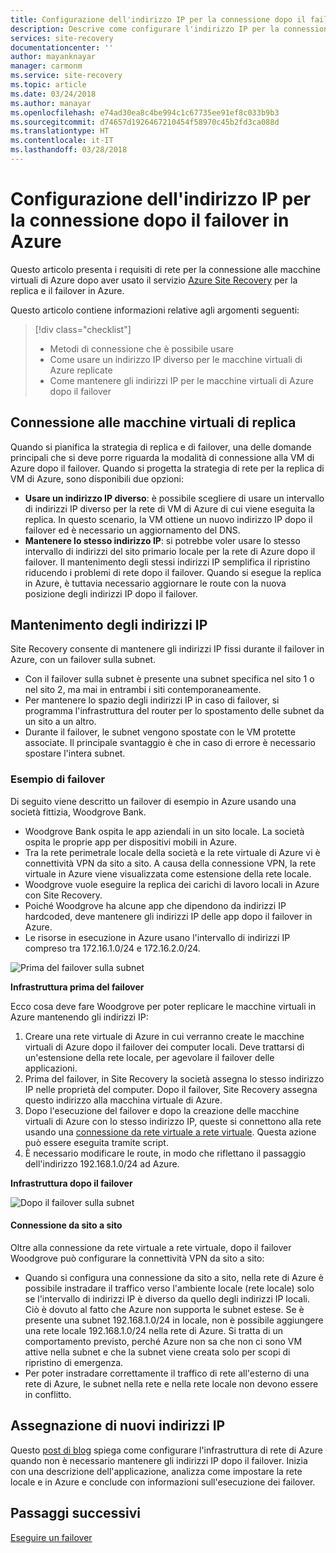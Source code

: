 ```yaml
---
title: Configurazione dell'indirizzo IP per la connessione dopo il failover su Azure con Azure Site Recovery | Microsoft Docs
description: Descrive come configurare l'indirizzo IP per la connessione alle macchine virtuali di Azure dopo il failover da un sito locale con Azure Site Recovery
services: site-recovery
documentationcenter: ''
author: mayanknayar
manager: carmonm
ms.service: site-recovery
ms.topic: article
ms.date: 03/24/2018
ms.author: manayar
ms.openlocfilehash: e74ad30ea8c4be994c1c67735ee91ef8c033b9b3
ms.sourcegitcommit: d74657d1926467210454f58970c45b2fd3ca088d
ms.translationtype: HT
ms.contentlocale: it-IT
ms.lasthandoff: 03/28/2018
---
```

# <a name="set-up-ip-addressing-to-connect-after-failover-to-azure"></a>Configurazione dell'indirizzo IP per la connessione dopo il failover in Azure

Questo articolo presenta i requisiti di rete per la connessione alle macchine virtuali di Azure dopo aver usato il servizio [Azure Site Recovery](site-recovery-overview.md) per la replica e il failover in Azure.

Questo articolo contiene informazioni relative agli argomenti seguenti:

> [!div class="checklist"]
> * Metodi di connessione che è possibile usare
> * Come usare un indirizzo IP diverso per le macchine virtuali di Azure replicate
> * Come mantenere gli indirizzi IP per le macchine virtuali di Azure dopo il failover

## <a name="connecting-to-replica-vms"></a>Connessione alle macchine virtuali di replica

Quando si pianifica la strategia di replica e di failover, una delle domande principali che si deve porre riguarda la modalità di connessione alla VM di Azure dopo il failover. Quando si progetta la strategia di rete per la replica di VM di Azure, sono disponibili due opzioni:

- **Usare un indirizzo IP diverso**: è possibile scegliere di usare un intervallo di indirizzi IP diverso per la rete di VM di Azure di cui viene eseguita la replica. In questo scenario, la VM ottiene un nuovo indirizzo IP dopo il failover ed è necessario un aggiornamento del DNS.
- **Mantenere lo stesso indirizzo IP**: si potrebbe voler usare lo stesso intervallo di indirizzi del sito primario locale per la rete di Azure dopo il failover. Il mantenimento degli stessi indirizzi IP semplifica il ripristino riducendo i problemi di rete dopo il failover. Quando si esegue la replica in Azure, è tuttavia necessario aggiornare le route con la nuova posizione degli indirizzi IP dopo il failover.

## <a name="retaining-ip-addresses"></a>Mantenimento degli indirizzi IP

Site Recovery consente di mantenere gli indirizzi IP fissi durante il failover in Azure, con un failover sulla subnet.

- Con il failover sulla subnet è presente una subnet specifica nel sito 1 o nel sito 2, ma mai in entrambi i siti contemporaneamente.
- Per mantenere lo spazio degli indirizzi IP in caso di failover, si programma l'infrastruttura del router per lo spostamento delle subnet da un sito a un altro.
- Durante il failover, le subnet vengono spostate con le VM protette associate. Il principale svantaggio è che in caso di errore è necessario spostare l'intera subnet.


### <a name="failover-example"></a>Esempio di failover

Di seguito viene descritto un failover di esempio in Azure usando una società fittizia, Woodgrove Bank.

- Woodgrove Bank ospita le app aziendali in un sito locale. La società ospita le proprie app per dispositivi mobili in Azure.
- Tra la rete perimetrale locale della società e la rete virtuale di Azure vi è connettività VPN da sito a sito. A causa della connessione VPN, la rete virtuale in Azure viene visualizzata come estensione della rete locale.
- Woodgrove vuole eseguire la replica dei carichi di lavoro locali in Azure con Site Recovery.
 - Poiché Woodgrove ha alcune app che dipendono da indirizzi IP hardcoded, deve mantenere gli indirizzi IP delle app dopo il failover in Azure.
 - Le risorse in esecuzione in Azure usano l'intervallo di indirizzi IP compreso tra 172.16.1.0/24 e 172.16.2.0/24.

![Prima del failover sulla subnet](./media/site-recovery-network-design/network-design7.png)

**Infrastruttura prima del failover**


Ecco cosa deve fare Woodgrove per poter replicare le macchine virtuali in Azure mantenendo gli indirizzi IP:


1. Creare una rete virtuale di Azure in cui verranno create le macchine virtuali di Azure dopo il failover dei computer locali. Deve trattarsi di un'estensione della rete locale, per agevolare il failover delle applicazioni.
2. Prima del failover, in Site Recovery la società assegna lo stesso indirizzo IP nelle proprietà del computer. Dopo il failover, Site Recovery assegna questo indirizzo alla macchina virtuale di Azure.
3. Dopo l'esecuzione del failover e dopo la creazione delle macchine virtuali di Azure con lo stesso indirizzo IP, queste si connettono alla rete usando una [connessione da rete virtuale a rete virtuale](../vpn-gateway/virtual-networks-configure-vnet-to-vnet-connection.md). Questa azione può essere eseguita tramite script.
4. È necessario modificare le route, in modo che riflettano il passaggio dell'indirizzo 192.168.1.0/24 ad Azure.


**Infrastruttura dopo il failover**

![Dopo il failover sulla subnet](./media/site-recovery-network-design/network-design9.png)

#### <a name="site-to-site-connection"></a>Connessione da sito a sito

Oltre alla connessione da rete virtuale a rete virtuale, dopo il failover Woodgrove può configurare la connettività VPN da sito a sito:
- Quando si configura una connessione da sito a sito, nella rete di Azure è possibile instradare il traffico verso l'ambiente locale (rete locale) solo se l'intervallo di indirizzi IP è diverso da quello degli indirizzi IP locali. Ciò è dovuto al fatto che Azure non supporta le subnet estese. Se è presente una subnet 192.168.1.0/24 in locale, non è possibile aggiungere una rete locale 192.168.1.0/24 nella rete di Azure. Si tratta di un comportamento previsto, perché Azure non sa che non ci sono VM attive nella subnet e che la subnet viene creata solo per scopi di ripristino di emergenza.
- Per poter instradare correttamente il traffico di rete all'esterno di una rete di Azure, le subnet nella rete e nella rete locale non devono essere in conflitto.




## <a name="assigning-new-ip-addresses"></a>Assegnazione di nuovi indirizzi IP

Questo [post di blog](http://azure.microsoft.com/blog/2014/09/04/networking-infrastructure-setup-for-microsoft-azure-as-a-disaster-recovery-site/) spiega come configurare l'infrastruttura di rete di Azure quando non è necessario mantenere gli indirizzi IP dopo il failover. Inizia con una descrizione dell'applicazione, analizza come impostare la rete locale e in Azure e conclude con informazioni sull'esecuzione dei failover.

## <a name="next-steps"></a>Passaggi successivi
[Eseguire un failover](site-recovery-failover.md)

